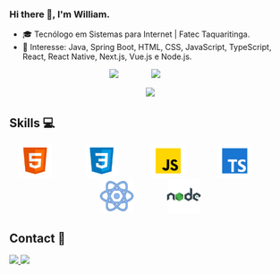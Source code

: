 ### Hi there 👋, I'm William.

- :mortar_board: Tecnólogo em Sistemas para Internet | Fatec Taquaritinga.
- 💙 Interesse: Java, Spring Boot, HTML, CSS, JavaScript, TypeScript, React, React Native, Next.js, Vue.js e Node.js.

<p align="center">
    <img src="https://github-readme-stats.vercel.app/api?username=Williams25&count_private=true&show_icons=true&theme=tokyonight" />
    &nbsp;&nbsp;&nbsp;&nbsp;&nbsp;&nbsp;&nbsp;&nbsp;&nbsp;&nbsp;&nbsp;&nbsp;&nbsp;
    <img src="https://github-readme-stats.vercel.app/api/top-langs/?username=Williams25&layout=compact&theme=tokyonight&langs_count=7" />
    &nbsp;&nbsp;&nbsp;&nbsp;&nbsp;&nbsp;&nbsp;&nbsp;&nbsp;&nbsp;&nbsp;&nbsp;&nbsp;
</p>

<p align="center">
    <img src="https://profile-counter.glitch.me/Williams25/count.svg">
</p>

## Skills :computer:

<p align="center">
    <img height="60" src="./assets/html.png" title="HTML" alt="HTML">
    &nbsp;&nbsp;&nbsp;&nbsp;&nbsp;&nbsp;&nbsp;&nbsp;&nbsp;&nbsp;&nbsp;&nbsp;&nbsp;
    <img height="60" src="./assets/css.png" title="CSS" alt="CSS">
     &nbsp;&nbsp;&nbsp;&nbsp;&nbsp;&nbsp;&nbsp;&nbsp;&nbsp;&nbsp;&nbsp;&nbsp;&nbsp;
    <img height="60" src="./assets/javascript.png" title="JavaScript" alt="JavaScript">
    &nbsp;&nbsp;&nbsp;&nbsp;&nbsp;&nbsp;&nbsp;&nbsp;&nbsp;&nbsp;&nbsp;&nbsp;&nbsp;
    <img height="60" src="./assets/typescript.png" title="TypeScript" alt="Java">
    &nbsp;&nbsp;&nbsp;&nbsp;&nbsp;&nbsp;&nbsp;&nbsp;&nbsp;&nbsp;&nbsp;&nbsp;&nbsp;
    <img height="60" src="./assets/react.png" title="React" alt="React">
    &nbsp;&nbsp;&nbsp;&nbsp;&nbsp;&nbsp;&nbsp;&nbsp;&nbsp;&nbsp;&nbsp;&nbsp;&nbsp;
    <img height="60" src="./assets/node.png" title="Node.js" alt="Node.js">
</p>

## Contact :iphone:

<p>
    <a href="mailto:william007.gabriel@gmail.com">
        <img src="https://img.shields.io/badge/gmail-D14836?&style=for-the-badge&logo=gmail&logoColor=white&link=mailto:william007.gabriel@gmail.com">
    </a>
    <a href="https://www.linkedin.com/in/william-gabriel-291a031b4/">
        <img src="https://img.shields.io/badge/linkedin-%230077B5.svg?&style=for-the-badge&logo=linkedin&logoColor=white&link=mailto:https://www.linkedin.com/in/william-gabriel-291a031b4/">
    </a>
<p>

<!--
**Williams25/Williams25** is a ✨ _special_ ✨ repository because its `README.md` (this file) appears on your GitHub profile.

<!-- ![Anurag's github stats](https://github-readme-stats.vercel.app/api?username=Williams25&count_private=true&show_icons=true&theme=tokyonight) -->
<!-- ![Top Langs](https://github-readme-stats.vercel.app/api/top-langs/?username=Williams25&layout=compact&theme=tokyonight&langs_count=7) -->
<!--
Here are some ideas to get you started:

![Anurag's github stats](https://github-readme-streak-stats.herokuapp.com/?user=Williams25&theme=tokyonight)
![Top Langs](https://github-readme-stats.vercel.app/api/top-langs/?username=Williams25&layout=compact&theme=tokyonight&langs_count=7)

- 🔭 I’m currently working on ...
- 🌱 I’m currently learning ...
- 👯 I’m looking to collaborate on ...
- 🤔 I’m looking for help with ...
- 💬 Ask me about ...
- 📫 How to reach me: ...
- 😄 Pronouns: ...
- ⚡ Fun fact: ...
  -->
